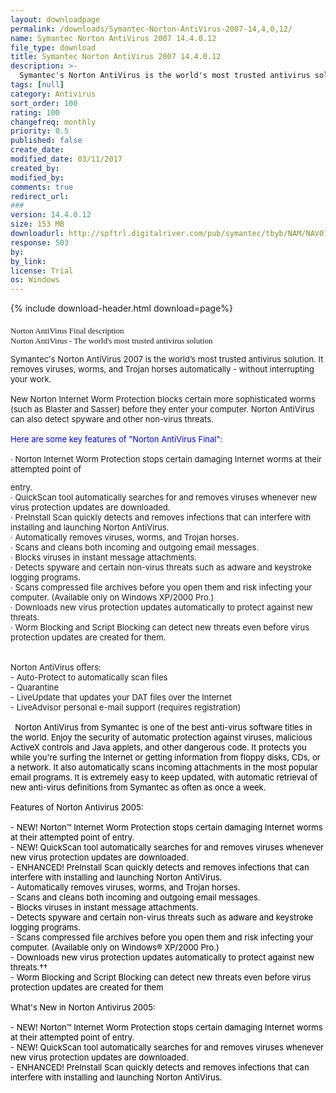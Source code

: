 ```yaml
---
layout: downloadpage
permalink: /downloads/Symantec-Norton-AntiVirus-2007-14,4,0,12/
name: Symantec Norton AntiVirus 2007 14.4.0.12
file_type: download
title: Symantec Norton AntiVirus 2007 14.4.0.12
description: >-
  Symantec's Norton AntiVirus is the world's most trusted antivirus solution. Norton AntiVirus 2007 offers the same level of protection along with new features and improvements. It removes viruses and security risks automatically; heuristically detects...
tags: [null]
category: Antivirus
sort_order: 100
rating: 100
changefreq: monthly
priority: 0.5
published: false
create_date: 
modified_date: 03/11/2017
created_by: 
modified_by: 
comments: true
redirect_url: 
### 
version: 14.4.0.12
size: 153 MB
downloadurl: http://spftrl.digitalriver.com/pub/symantec/tbyb/NAM/NAV071440.exe
response: 503
by: 
by_link: 
license: Trial
os: Windows
---
```


{% include download-header.html download=page%}

<p style="fix-download-text !important">
<p><font size="2"><h2 style="font-weight: normal; font-size: 14px; margin-bottom: 7px; font-family: Verdana">Norton AntiVirus Final description<br />
Norton AntiVirus - The world's most trusted antivirus solution</h2>
<p><font size="2">Symantec's Norton AntiVirus 2007 is the world’s most trusted antivirus solution. It removes viruses, worms, and Trojan horses automatically - without interrupting your work. <br />
<br />
New Norton Internet Worm Protection blocks certain more sophisticated worms (such as Blaster and Sasser) before they enter your computer. Norton AntiVirus can also detect spyware and other non-virus threats.<br />
<br />
<span style="color: blue">Here are some key features of "Norton AntiVirus Final":</span><br />
<br />
· Norton Internet Worm Protection stops certain damaging Internet worms at their attempted point of</font></p>
<p><font size="2">entry. <br />
· QuickScan tool automatically searches for and removes viruses whenever new virus protection updates are downloaded. <br />
· PreInstall Scan quickly detects and removes infections that can interfere with installing and launching Norton AntiVirus. <br />
· Automatically removes viruses, worms, and Trojan horses. <br />
· Scans and cleans both incoming and outgoing email messages. <br />
· Blocks viruses in instant message attachments. <br />
· Detects spyware and certain non-virus threats such as adware and keystroke logging programs. <br />
· Scans compressed file archives before you open them and risk infecting your computer. (Available only on Windows XP/2000 Pro.) <br />
· Downloads new virus protection updates automatically to protect against new threats.<br />
· Worm Blocking and Script Blocking can detect new threats even before virus protection updates are created for them. <br />
<br />
<br />
Norton AntiVirus offers: <br />
- Auto-Protect to automatically scan files <br />
- Quarantine <br />
- LiveUpdate that updates your DAT files over the Internet <br />
- LiveAdvisor personal e-mail support (requires registration)<br />
<br />
</font><span style="color: rgb(160,36,0)"><font size="2">&#160; <font color="#000000">Norton AntiVirus from Symantec is one of the best anti-virus software titles in the world. Enjoy the security of automatic protection against viruses, malicious ActiveX controls and Java applets, and other dangerous code. It protects you while you're surfing the Internet or getting information from floppy disks, CDs, or a network. It also automatically scans incoming attachments in the most popular email programs. It is extremely easy to keep updated, with automatic retrieval of new anti-virus definitions from Symantec as often as once a week.<br />
<br />
Features of Norton Antivirus 2005: <br />
<br />
- NEW! Norton™ Internet Worm Protection stops certain damaging Internet worms at their attempted point of entry. <br />
- NEW! QuickScan tool automatically searches for and removes viruses whenever new virus protection updates are downloaded. <br />
- ENHANCED! PreInstall Scan quickly detects and removes infections that can interfere with installing and launching Norton AntiVirus. <br />
- Automatically removes viruses, worms, and Trojan horses. <br />
- Scans and cleans both incoming and outgoing email messages. <br />
- Blocks viruses in instant message attachments. <br />
- Detects spyware and certain non-virus threats such as adware and keystroke logging programs. <br />
- Scans compressed file archives before you open them and risk infecting your computer. (Available only on Windows® XP/2000 Pro.) <br />
- Downloads new virus protection updates automatically to protect against new threats.††<br />
- Worm Blocking and Script Blocking can detect new threats even before virus protection updates are created for them<br />
<br />
What's New in Norton Antivirus 2005:<br />
<br />
- NEW! Norton™ Internet Worm Protection stops certain damaging Internet worms at their attempted point of entry. <br />
- NEW! QuickScan tool automatically searches for and removes viruses whenever new virus protection updates are downloaded. <br />
- ENHANCED! PreInstall Scan quickly detects and removes infections that can interfere with installing and launching Norton AntiVirus.</font></font></span></p></p></p>

